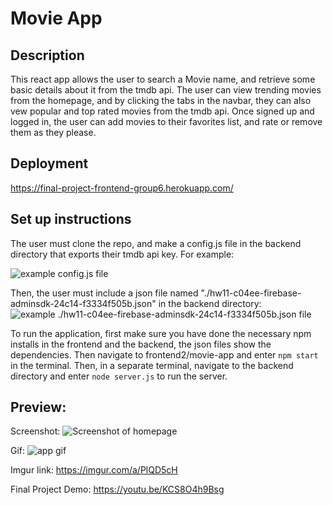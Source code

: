 # Movie App

## Description
This react app allows the user to search a Movie name, and retrieve some basic details about it from the tmdb api. The user can view trending movies from the homepage, and by clicking the tabs in the navbar, they can also vew popular and top rated movies from the tmdb api. Once signed up and logged in, the user can add movies to their favorites list, and rate or remove them as they please.

## Deployment
https://final-project-frontend-group6.herokuapp.com/

## Set up instructions
The user must clone the repo, and make a config.js file in the backend directory that exports their tmdb api key. For example:

![example config.js file](https://github.com/cop4808-spring-2023-fullstack-web/final-project-Group-6/blob/main/frontend2/movie-app/public/config_example.jpg?raw=true)

Then, the user must include a json file named "./hw11-c04ee-firebase-adminsdk-24c14-f3334f505b.json" in the backend directory:
![example ./hw11-c04ee-firebase-adminsdk-24c14-f3334f505b.json file](https://github.com/cop4808-spring-2023-fullstack-web/final-project-Group-6/blob/main/frontend2/movie-app/public/firebase_example.jpg?raw=true)

To run the application, first make sure you have done the necessary npm installs in the frontend and the backend, the json files show the dependencies. Then navigate to frontend2/movie-app and enter ```npm start``` in the terminal.
Then, in a separate terminal, navigate to the backend directory and enter ```node server.js``` to
run the server.

## Preview:
Screenshot:
![Screenshot of homepage](https://github.com/cop4808-spring-2023-fullstack-web/final-project-Group-6/blob/main/frontend2/movie-app/public/Screenshot_example.jpg?raw=true)

Gif:
![app gif](https://github.com/cop4808-spring-2023-fullstack-web/final-project-Group-6/blob/main/frontend2/movie-app/public/Critique_Crew_app.gif)

Imgur link: https://imgur.com/a/PlQD5cH 

Final Project Demo:
https://youtu.be/KCS8O4h9Bsg
